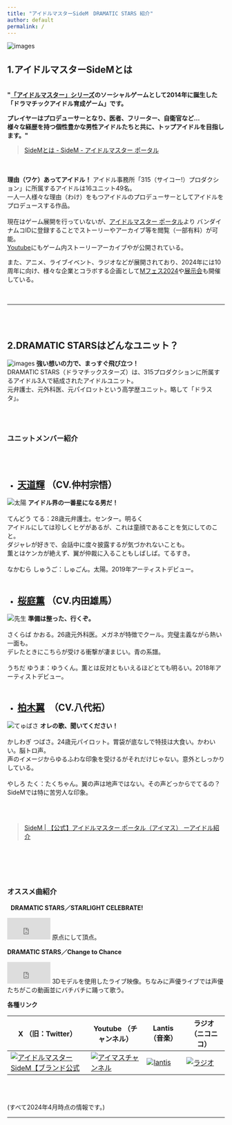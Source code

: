 ```yaml
---
title: "アイドルマスターSideM　DRAMATIC STARS 紹介"
author: default
permalink: /
---
```



![images](https://idolmaster-official.jp/assets/img/sidem/vender/idol/ds/main_pc.png)


## 1.アイドルマスターSideMとは    

&nbsp;  
**"[「アイドルマスター」シリーズ](https://idolmaster-official.jp/about)のソーシャルゲームとして2014年に誕生した  
「ドラマチックアイドル育成ゲーム」です。**    

**プレイヤーはプロデューサーとなり、医者、フリーター、自衛官など...   
様々な経歴を持つ個性豊かな男性アイドルたちと共に、トップアイドルを目指します。"**  

> [SideMとは - SideM - アイドルマスター ポータル](https://idolmaster-official.jp/sidem/wsm)

&nbsp;  
&nbsp;  
**理由（ワケ）あってアイドル！**
アイドル事務所「315（サイコー!）プロダクション」に所属するアイドルは16ユニット49名。  
一人一人様々な理由（わけ）をもつアイドルのプロデューサーとしてアイドルをプロデュースする作品。  
&nbsp;  
現在はゲーム展開を行っていないが、[アイドルマスター ポータル](https://idolmaster-official.jp/sidem)より  バンダイナムコIDに登録することでストーリーやアーカイブ等を閲覧（一部有料）が可能。  
[Youtube](https://www.youtube.com/channel/UCe3uJZIjfYwNNR0S6W3GvEA)にもゲーム内ストーリーアーカイブやが公開されている。

また、アニメ、ライブイベント、ラジオなどが展開されており、2024年には10周年に向け、様々な企業とコラボする企画として[Mフェス2024](https://idolmaster-official.jp/sidem/mfes/2024)や[展示会](https://www.sidem.idolmaster-exhibition.com/)も開催している。    
&nbsp;  
&nbsp;  

---

&nbsp;  
&nbsp;  
## 2.DRAMATIC STARSはどんなユニット？    
![images](https://idolmaster-official.jp/assets/img/sidem/vender/idol/ds/main_pc.png)
**強い想いの力で、まっすぐ飛び立つ！**  
DRAMATIC STARS（ドラマチックスターズ）は、315プロダクションに所属するアイドル3人で結成されたアイドルユニット。  
元弁護士、元外科医、元パイロットという高学歴ユニット。略して「ドラスタ」。

&nbsp;  
&nbsp;  
### ユニットメンバー紹介  
&nbsp;  
&nbsp;  
- ## [天道輝](https://idolmaster-official.jp/sidem/idol/teru)  （CV.仲村宗悟）
![太陽](https://idolmaster-official.jp/assets/img/sidem/vender/idol/ds/icon_1.jpg)
**アイドル界の一番星になる男だ！**  
&nbsp;  
てんどう てる：28歳元弁護士。センター。明るく  
アイドルにしては珍しくヒゲがあるが、これは童顔であることを気にしてのこと。  
ダジャレが好きで、会話中に度々披露するが気づかれないことも。  
薫とはケンカが絶えず、翼が仲裁に入ることもしばしば。てるすき。  
&nbsp;  
なかむら しゅうご：しゅごん。太陽。2019年アーティストデビュー。
&nbsp;  
&nbsp;  
- ## [桜庭薫](https://idolmaster-official.jp/sidem/idol/kaoru) （CV.内田雄馬）
![先生](https://idolmaster-official.jp/assets/img/sidem/vender/idol/ds/icon_2.jpg)
**準備は整った、行くぞ。**  
&nbsp;  
さくらば かおる。26歳元外科医。メガネが特徴でクール。完璧主義ながら熱い一面も。  
デレたときにこちらが受ける衝撃が凄まじい。青の系譜。  
&nbsp;  
うちだ ゆうま：ゆうくん。薫とは反対ともいえるほどとても明るい。2018年アーティストデビュー。
&nbsp;  
&nbsp;  
- ## [柏木翼](https://idolmaster-official.jp/sidem/idol/tsubasa)　（CV.八代拓）
![てゅばさ](https://idolmaster-official.jp/assets/img/sidem/vender/idol/ds/icon_3.jpg)
**オレの歌、聞いてください！**  
&nbsp;  
かしわぎ つばさ。24歳元パイロット。胃袋が底なしで特技は大食い。かわいい。脳トロ声。  
声のイメージからゆるふわな印象を受けるがそれだけじゃない。意外としっかりしている。  
&nbsp;   
やしろ たく：たくちゃん。翼の声は地声ではない。その声どっからでてるの？SideMでは特に苦労人な印象。
&nbsp;  
&nbsp;  

&nbsp;  

>[SideM | 【公式】アイドルマスター ポータル（アイマス）
ーアイドル紹介](https://idolmaster-official.jp/sidem/idol#f2)

&nbsp;  
&nbsp;  
&nbsp;  
&nbsp;  

### オススメ曲紹介  
&nbsp; 
**DRAMATIC STARS／STARLIGHT CELEBRATE!**  
<iframe width="100" height="50" src="https://www.youtube.com/embed/MmFXKqgjBgk" title="ゲーム「アイドルマスター SideM　GROWING STARS」　DRAMATIC STARS／STARLIGHT CELEBRATE!　SideM Play List【アイドルマスター】" frameborder="0" allow="accelerometer; autoplay; clipboard-write; encrypted-media; gyroscope; picture-in-picture; web-share" referrerpolicy="strict-origin-when-cross-origin" allowfullscreen></iframe> 
原点にして頂点。
&nbsp; 

**DRAMATIC STARS／Change to Chance**  
<iframe width="100" height="50" src="https://www.youtube.com/embed/rR4PTHsX3v0?si=ye3qgxVsFNnCwOVA" title="YouTube video player" frameborder="0" allow="accelerometer; autoplay; clipboard-write; encrypted-media; gyroscope; picture-in-picture; web-share" referrerpolicy="strict-origin-when-cross-origin" allowfullscreen></iframe>
3Dモデルを使用したライブ映像。ちなみに声優ライブでは声優たちがこの動画並にバチバチに踊って歌う。

**各種リンク**  

|X  （旧：Twitter）|Youtube  （チャンネル）|Lantis  （音楽）|ラジオ  （ニコニコ）|
|-----|-----|-----|-----|
|[![アイドルマスター SideM【ブランド公式](https://pbs.twimg.com/profile_images/1613733680098467840/DGUGUf1T_200x200.png)](https://twitter.com/SideM_official) |[![アイマスチャンネル](https://pbs.twimg.com/profile_images/1764985159227674624/JNJsdKEh_200x200.jpg)](https://www.youtube.com/channel/UCe3uJZIjfYwNNR0S6W3GvEA) |[![lantis](https://www.lantis.jp/sidem/images/common/logo.png)](https://www.lantis.jp/sidem/) |[![ラジオ](https://secure-dcdn.cdn.nimg.jp/comch/channel-icon/128x128/ch2606757.jpg?1699982043)](https://ch.nicovideo.jp/sidem) |

&nbsp;  
&nbsp;  

(すべて2024年4月時点の情報です。)  


---

